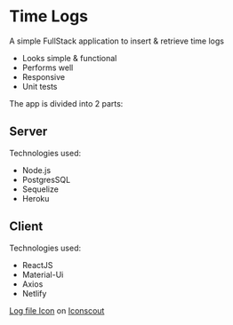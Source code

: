# Time Logs

A simple FullStack application to insert & retrieve time logs

- Looks simple & functional
- Performs well
- Responsive
- Unit tests

The app is divided into 2 parts:
## Server
Technologies used:
- Node.js
- PostgresSQL
- Sequelize
- Heroku

## Client
Technologies used:
- ReactJS
- Material-Ui
- Axios
- Netlify

<a href="https://iconscout.com/icons/log-file" target="_blank">Log file Icon</a> on <a href="https://iconscout.com">Iconscout</a>
